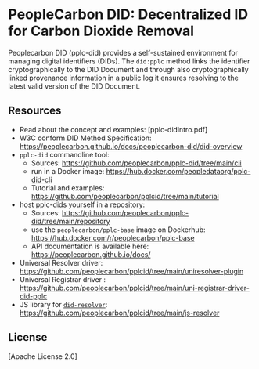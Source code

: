 #  PeopleCarbon DID: Decentralized ID for Carbon Dioxide Removal

Peoplecarbon DID (pplc-did) provides a self-sustained environment for managing digital identifiers (DIDs). The `did:pplc` method links the identifier cryptographically to the DID Document and through also cryptographically linked provenance information in a public log it ensures resolving to the latest valid version of the DID Document.

## Resources
* Read about the concept and examples: [pplc-didintro.pdf] 
* W3C conform DID Method Specification: https://peoplecarbon.github.io/docs/peoplecarbon-did/did-overview    
* `pplc-did` commandline tool:    
    * Sources: https://github.com/peoplecarbon/pplc-did/tree/main/cli    
    * run in a Docker image: https://hub.docker.com/peopledataorg/pplc-did-cli     
    * Tutorial and examples: https://github.com/peoplecarbon/pplcid/tree/main/tutorial
* host pplc-dids yourself in a repository:    
    * Sources: https://github.com/peoplecarbon/pplc-did/tree/main/repository    
    * use the `peoplecarbon/pplc-base` image on Dockerhub: https://hub.docker.com/r/peoplecarbon/pplc-base    
    * API documentation is available here: https://peoplecarbon.github.io/docs/   
* Universal Resolver driver: https://github.com/peoplecarbon/pplcid/tree/main/uniresolver-plugin    
* Universal Registrar driver : https://github.com/peoplecarbon/pplcid/tree/main/uni-registrar-driver-did-pplc    
* JS library for [`did-resolver`](https://github.com/decentralized-identity/did-resolver): https://github.com/peoplecarbon/pplcid/tree/main/js-resolver



## License

[Apache License 2.0]